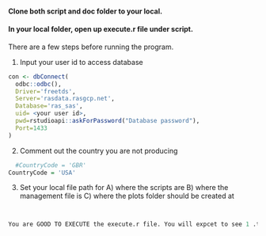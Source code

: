 #### Clone both script and doc folder to your local. 

#### In your local folder, open up execute.r file under script. 

There are a few steps before running the program.
1)  Input your user id to access database
```R
con <- dbConnect(
  odbc::odbc(),
  Driver='freetds',
  Server='rasdata.rasgcp.net',
  Database='ras_sas',
  uid= <your user id>,
  pwd=rstudioapi::askForPassword("Database password"),
  Port=1433
)
```
2) Comment out the country you are not producing
```R
  #CountryCode = 'GBR'
CountryCode = 'USA'
```
3) Set your local file path for A) where the scripts are B) where the management file is C) where the plots folder should be created at
```R


You are GOOD TO EXECUTE the execute.r file. You will expcet to see 1 .txt, 1 .csv and 3 .xlsx files. The .txt file is the one to upload. 
